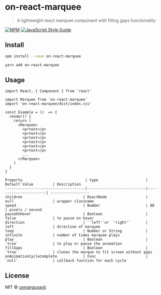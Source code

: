 # on-react-marquee

> A lightweight react marquee component with filling gaps functionality

[![NPM](https://img.shields.io/npm/v/on-react-marquee.svg)](https://www.npmjs.com/package/on-react-marquee) [![JavaScript Style Guide](https://img.shields.io/badge/code_style-standard-brightgreen.svg)](https://standardjs.com)

## Install

```bash
npm install --save on-react-marquee
```
```bash
yarn add on-react-marquee
```

## Usage

```tsx
import React, { Component } from 'react'

import Marquee from 'on-react-marquee'
import 'on-react-marquee/dist/index.css'

const Example = ()  => {
  render() {
    return (
      <Marquee>
        <p>text</p>
        <p>text</p>
        <p>text</p>
        <p>text</p>
        <p>text</p>
        <p>text</p>
        ...
      </Marquee>
    )
  }
}
```

```
Property                             | type                      | Default Value         | Description
-------------------------------------|---------------------------|-----------------------| ------------------
children                            | ReactNode                  | null                  | wrapper classname
speed                               | Number                     | 80                    | pixels / second
pauseOnHover                        | Boolean                    | false                 | to pause on hover
direction                           | `'left'`or `'right'`       | left                  | direction of marquee
loop                                | Number or String           | infinite              | number of times marquee plays
play                                | Boolean                    | `true`                | to play or pause the animation
fillGaps                            | Boolean                    | `true`                | clones the marque to fit screen without gaps
onAnimationCycleComplete            | Func                       | `null`                | callback function for each cycle
```

## License

MIT © [cemarguvanli](https://github.com/cemarguvanli)
